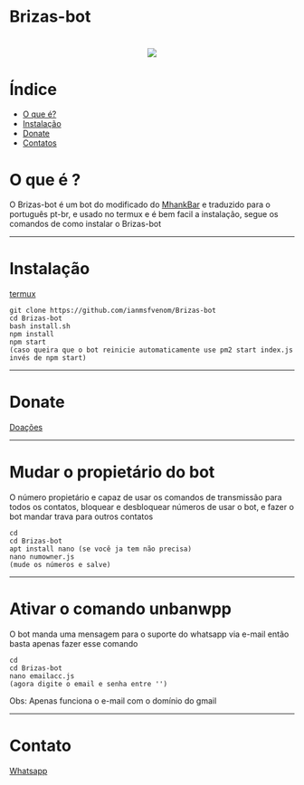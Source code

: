 # Brizas-bot
<h1 align="center">
    <img src= "https://ik.imagekit.io/tiu4ccatpmq/logo_size_DMp1826OOKxX.jpg">
</h1>

# Índice
- [O que é?](#O-que-é-?)
- [Instalação](#Instalação)
- [Donate](#Donate)
- [Contatos](#Contato)

# O que é ?

O Brizas-bot é um bot do modificado do [MhankBar](https://github.com/MhankBarBar/termux-wabot) e traduzido para o português pt-br, e usado no termux e é bem facil a instalação, segue os comandos de como instalar o Brizas-bot

---


# Instalação

[termux](https://play.google.com/store/apps/details?id=com.termux&hl=pt_BR&gl=US)

```
git clone https://github.com/ianmsfvenom/Brizas-bot
cd Brizas-bot
bash install.sh
npm install
npm start
(caso queira que o bot reinicie automaticamente use pm2 start index.js invés de npm start)
```
---
# Donate

[Doações](https://www.paypal.com/donate/?hosted_button_id=QQ4MFP2AZV9TW)

---
# Mudar o propietário do bot
O número propietário e capaz de usar os comandos de transmissão para todos os contatos, bloquear e desbloquear números de usar o bot, e fazer o bot mandar trava para outros contatos
```
cd
cd Brizas-bot
apt install nano (se você ja tem não precisa)
nano numowner.js
(mude os números e salve)
```
---
# Ativar o comando unbanwpp
O bot manda uma mensagem para o suporte do whatsapp via e-mail então basta apenas fazer esse comando
```
cd
cd Brizas-bot
nano emailacc.js
(agora digite o email e senha entre '')
``` 
Obs: Apenas funciona o e-mail com o domínio do gmail

---

# Contato

[Whatsapp](https://api.whatsapp.com/send/?phone=%2B557187645787&text&app_absent=0)

